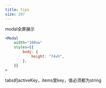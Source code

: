 ```yaml
---
title: tips
size: 207
---
```

modal全屏展示
```jsx
<Modal
    width="100vw"
    styles={{
        body: {
            height: "74vh",
        },
    }}
>
```

tabs的activeKey，items里key，值必须都为string
